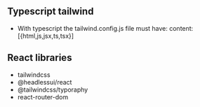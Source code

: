 ## Typescript tailwind
- With typescript the tailwind.config.js file must have: content: [{html,js,jsx,ts,tsx}]

## React libraries
- tailwindcss
- @headlessui/react
- @tailwindcss/typoraphy
- react-router-dom